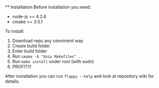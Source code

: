 ** Installation
Before installation you need:
* node-js >= 4.2.6
* cmake >= 3.5.1

To install:
1. Download repo any convinient way
2. Create build folder
3. Enter build folder
4. Run `cmake -G "Unix Makefiles" ..`
5. Run `make install` under root (with sudo)
6. PROFIT!!!

After installation you can run `flappy --help` and look at repository wiki for
details.

